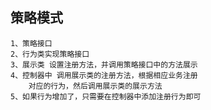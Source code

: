 ## 策略模式
    1、策略接口
    2、行为类实现策略接口
    3、展示类 设置注册方法，并调用策略接口中的方法展示
    4、控制器中 调用展示类的注册方法，根据相应业务注册
        对应的行为，然后调用展示类的展示方法
    5、如果行为增加了，只需要在控制器中添加注册行为即可